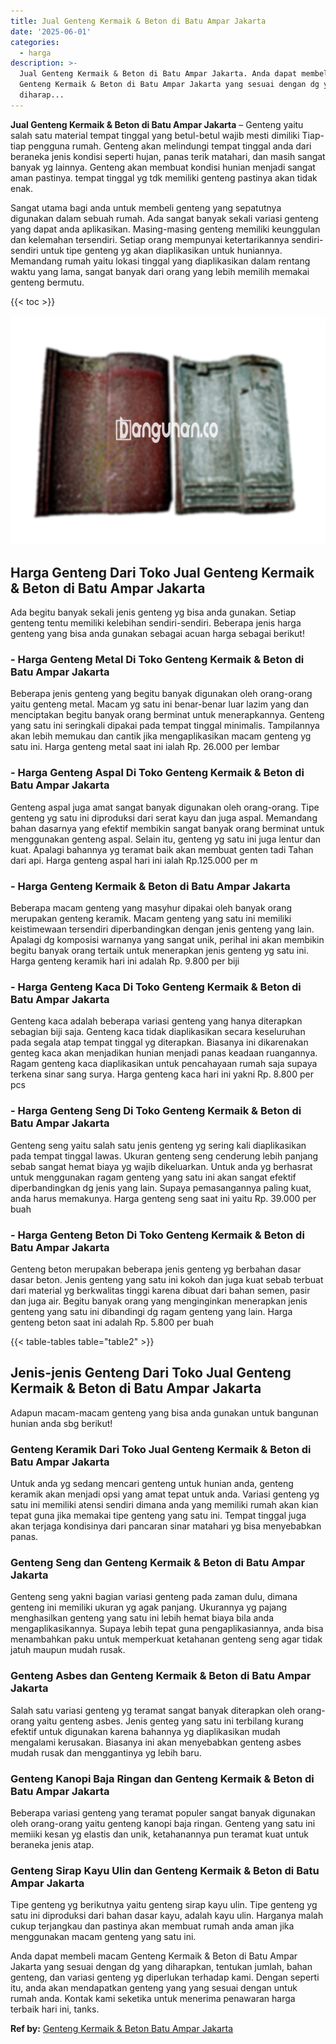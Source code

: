 ```yaml
---
title: Jual Genteng Kermaik & Beton di Batu Ampar Jakarta
date: '2025-06-01'
categories:
  - harga
description: >-
  Jual Genteng Kermaik & Beton di Batu Ampar Jakarta. Anda dapat membeli macam
  Genteng Kermaik & Beton di Batu Ampar Jakarta yang sesuai dengan dg yang
  diharap...
---
```


**Jual Genteng Kermaik & Beton di Batu Ampar Jakarta** – Genteng yaitu salah satu material tempat tinggal yang betul-betul wajib mesti dimiliki Tiap-tiap pengguna rumah. Genteng akan melindungi tempat tinggal anda dari beraneka jenis kondisi seperti hujan, panas terik matahari, dan masih sangat banyak yg lainnya. Genteng akan membuat kondisi hunian menjadi sangat aman pastinya. tempat tinggal yg tdk memiliki genteng pastinya akan tidak enak.

Sangat utama bagi anda untuk membeli genteng yang sepatutnya digunakan dalam sebuah rumah. Ada sangat banyak sekali variasi genteng yang dapat anda aplikasikan. Masing-masing genteng memiliki keunggulan dan kelemahan tersendiri. Setiap orang mempunyai ketertarikannya sendiri-sendiri untuk tipe genteng yg akan diaplikasikan untuk huniannya. Memandang rumah yaitu lokasi tinggal yang diaplikasikan dalam rentang waktu yang lama, sangat banyak dari orang yang lebih memilih memakai genteng bermutu.

{{< toc >}}

![Jual Genteng Kermaik & Beton di Batu Ampar Jakarta](/images/genteng-minimalis-murah18.png)

## Harga Genteng Dari Toko Jual Genteng Kermaik & Beton di Batu Ampar Jakarta

Ada begitu banyak sekali jenis genteng yg bisa anda gunakan. Setiap genteng tentu memiliki kelebihan sendiri-sendiri. Beberapa jenis harga genteng yang bisa anda gunakan sebagai acuan harga sebagai berikut!

### \- Harga Genteng Metal Di Toko Genteng Kermaik & Beton di Batu Ampar Jakarta

Beberapa jenis genteng yang begitu banyak digunakan oleh orang-orang yaitu genteng metal. Macam yg satu ini benar-benar luar lazim yang dan menciptakan begitu banyak orang berminat untuk menerapkannya. Genteng yang satu ini seringkali dipakai pada tempat tinggal minimalis. Tampilannya akan lebih memukau dan cantik jika mengaplikasikan macam genteng yg satu ini. Harga genteng metal saat ini ialah Rp. 26.000 per lembar

### \- Harga Genteng Aspal Di Toko Genteng Kermaik & Beton di Batu Ampar Jakarta

Genteng aspal juga amat sangat banyak digunakan oleh orang-orang. Tipe genteng yg satu ini diproduksi dari serat kayu dan juga aspal. Memandang bahan dasarnya yang efektif membikin sangat banyak orang berminat untuk menggunakan genteng aspal. Selain itu, genteng yg satu ini juga lentur dan kuat. Apalagi bahannya yg teramat baik akan membuat genten tadi Tahan dari api. Harga genteng aspal hari ini ialah Rp.125.000 per m

### \- Harga Genteng Kermaik & Beton di Batu Ampar Jakarta

Beberapa macam genteng yang masyhur dipakai oleh banyak orang merupakan genteng keramik. Macam genteng yang satu ini memiliki keistimewaan tersendiri diperbandingkan dengan jenis genteng yang lain. Apalagi dg komposisi warnanya yang sangat unik, perihal ini akan membikin begitu banyak orang tertaik untuk menerapkan jenis genteng yg satu ini. Harga genteng keramik hari ini adalah Rp. 9.800 per biji

### \- Harga Genteng Kaca Di Toko Genteng Kermaik & Beton di Batu Ampar Jakarta

Genteng kaca adalah beberapa variasi genteng yang hanya diterapkan sebagian biji saja. Genteng kaca tidak diaplikasikan secara keseluruhan pada segala atap tempat tinggal yg diterapkan. Biasanya ini dikarenakan genteg kaca akan menjadikan hunian menjadi panas keadaan ruangannya. Ragam genteng kaca diaplikasikan untuk pencahayaan rumah saja supaya terkena sinar sang surya. Harga genteng kaca hari ini yakni Rp. 8.800 per pcs

### \- Harga Genteng Seng Di Toko Genteng Kermaik & Beton di Batu Ampar Jakarta

Genteng seng yaitu salah satu jenis genteng yg sering kali diaplikasikan pada tempat tinggal lawas. Ukuran genteng seng cenderung lebih panjang sebab sangat hemat biaya yg wajib dikeluarkan. Untuk anda yg berhasrat untuk menggunakan ragam genteng yang satu ini akan sangat efektif diperbandingkan dg jenis yang lain. Supaya pemasangannya paling kuat, anda harus memakunya. Harga genteng seng saat ini yaitu Rp. 39.000 per buah

### \- Harga Genteng Beton Di Toko Genteng Kermaik & Beton di Batu Ampar Jakarta

Genteng beton merupakan beberapa jenis genteng yg berbahan dasar dasar beton. Jenis genteng yang satu ini kokoh dan juga kuat sebab terbuat dari material yg berkwalitas tinggi karena dibuat dari bahan semen, pasir dan juga air. Begitu banyak orang yang menginginkan menerapkan jenis genteng yang satu ini dibandingi dg ragam genteng yang lain. Harga genteng beton saat ini adalah Rp. 5.800 per buah

{{< table-tables table="table2" >}}

## Jenis-jenis Genteng Dari Toko Jual Genteng Kermaik & Beton di Batu Ampar Jakarta

Adapun macam-macam genteng yang bisa anda gunakan untuk bangunan hunian anda sbg berikut!

### Genteng Keramik Dari Toko Jual Genteng Kermaik & Beton di Batu Ampar Jakarta

Untuk anda yg sedang mencari genteng untuk hunian anda, genteng keramik akan menjadi opsi yang amat tepat untuk anda. Variasi genteng yg satu ini memiliki atensi sendiri dimana anda yang memiliki rumah akan kian tepat guna jika memakai tipe genteng yang satu ini. Tempat tinggal juga akan terjaga kondisinya dari pancaran sinar matahari yg bisa menyebabkan panas.

### Genteng Seng dan Genteng Kermaik & Beton di Batu Ampar Jakarta

Genteng seng yakni bagian variasi genteng pada zaman dulu, dimana genteng ini memiliki ukuran yg agak panjang. Ukurannya yg pajang menghasilkan genteng yang satu ini lebih hemat biaya bila anda mengaplikasikannya. Supaya lebih tepat guna pengaplikasiannya, anda bisa menambahkan paku untuk memperkuat ketahanan genteng seng agar tidak jatuh maupun mudah rusak.

### Genteng Asbes dan Genteng Kermaik & Beton di Batu Ampar Jakarta

Salah satu variasi genteng yg teramat sangat banyak diterapkan oleh orang-orang yaitu genteng asbes. Jenis genteg yang satu ini terbilang kurang efektif untuk digunakan karena bahannya yg diaplikasikan mudah mengalami kerusakan. Biasanya ini akan menyebabkan genteng asbes mudah rusak dan menggantinya yg lebih baru.

### Genteng Kanopi Baja Ringan dan Genteng Kermaik & Beton di Batu Ampar Jakarta

Beberapa variasi genteng yang teramat populer sangat banyak digunakan oleh orang-orang yaitu genteng kanopi baja ringan. Genteng yang satu ini memiiki kesan yg elastis dan unik, ketahanannya pun teramat kuat untuk beraneka jenis atap.

### Genteng Sirap Kayu Ulin dan Genteng Kermaik & Beton di Batu Ampar Jakarta

Tipe genteng yg berikutnya yaitu genteng sirap kayu ulin. Tipe genteng yg satu ini diproduksi dari bahan dasar kayu, adalah kayu ulin. Harganya malah cukup terjangkau dan pastinya akan membuat rumah anda aman jika menggunakan macam genteng yang satu ini.

Anda dapat membeli macam Genteng Kermaik & Beton di Batu Ampar Jakarta yang sesuai dengan dg yang diharapkan, tentukan jumlah, bahan genteng, dan variasi genteng yg diperlukan terhadap kami. Dengan seperti itu, anda akan mendapatkan genteng yang yang sesuai dengan untuk rumah anda. Kontak kami seketika untuk menerima penawaran harga terbaik hari ini, tanks.

**Ref by:**  [Genteng Kermaik & Beton  Batu Ampar Jakarta](https://id.wikipedia.org/wiki/Genteng)
